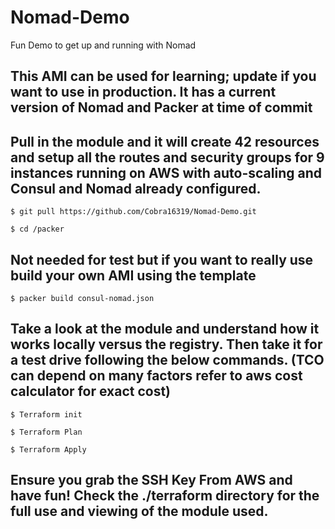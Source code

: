 # Nomad-Demo
Fun Demo to get up and running with Nomad

## This AMI can be used for learning; update if you want to use in production. It has a current version of Nomad and Packer at time of commit

## Pull in the module and it will create 42 resources and setup all the routes and security groups for 9 instances running on AWS with auto-scaling and Consul and Nomad already configured. 


```
$ git pull https://github.com/Cobra16319/Nomad-Demo.git
```

```
$ cd /packer
```

## Not needed for test but if you want to really use build your own AMI using the template

```
$ packer build consul-nomad.json 
```
## Take a look at the module and understand how it works locally versus the registry. Then take it for a test drive following the below commands. (TCO can depend on many factors refer to aws cost calculator for exact cost)

```
$ Terraform init
```
```
$ Terraform Plan 
```
```
$ Terraform Apply
```


## Ensure you grab the SSH Key From AWS and have fun! Check the ./terraform directory for the full use and viewing of the module used.
